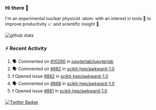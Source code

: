 ### Hi there 👋 

I'm an experimental nuclear physicist :atom: with an interest in tools :wrench: to improve productivity :chart_with_upwards_trend: and scientific insight :telescope:.

![github stats](https://github-readme-stats.vercel.app/api?username=agoose77&show_icons=true&hide_rank=true&hide_title=true&bg_color=30,e76445,904e95&text_color=efe3ec&icon_color=efe3ec)
<!--
**agoose77/agoose77** is a ✨ _special_ ✨ repository because its `README.md` (this file) appears on your GitHub profile.

Here are some ideas to get you started:

- 🔭 I’m currently working on ...
- 🌱 I’m currently learning ...
- 👯 I’m looking to collaborate on ...
- 🤔 I’m looking for help with ...
- 💬 Ask me about ...
- 📫 How to reach me: ...
- 😄 Pronouns: ...
- ⚡ Fun fact: ...
-->

### :zap: Recent Activity
<!--START_SECTION:activity-->
1. 🗣 Commented on [#10290](https://github.com/jupyterlab/jupyterlab/issues/10290) in [jupyterlab/jupyterlab](https://github.com/jupyterlab/jupyterlab)
2. 🗣 Commented on [#882](https://github.com/scikit-hep/awkward-1.0/issues/882) in [scikit-hep/awkward-1.0](https://github.com/scikit-hep/awkward-1.0)
3. ❗️ Opened issue [#882](https://github.com/scikit-hep/awkward-1.0/issues/882) in [scikit-hep/awkward-1.0](https://github.com/scikit-hep/awkward-1.0)
4. 🗣 Commented on [#868](https://github.com/scikit-hep/awkward-1.0/issues/868) in [scikit-hep/awkward-1.0](https://github.com/scikit-hep/awkward-1.0)
5. ❗️ Opened issue [#881](https://github.com/scikit-hep/awkward-1.0/issues/881) in [scikit-hep/awkward-1.0](https://github.com/scikit-hep/awkward-1.0)
<!--END_SECTION:activity-->


[![Twitter Badge](https://img.shields.io/twitter/follow/agoose77?style=flat-square&logo=Twitter&logoColor=white&color=cornflowerblue)](https://twitter.com/agoose77)
